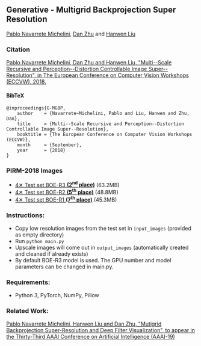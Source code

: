 ## Generative - Multigrid Backprojection Super Resolution
[Pablo Navarrete Michelini](pnavarre@boe.com.cn), [Dan Zhu](zhudan@boe.com.cn) and [Hanwen Liu](lhw@boe.com.cn)

### Citation

[Pablo Navarrete Michelini, Dan Zhu and Hanwen Liu, "Multi--Scale Recursive and Perception--Distortion Controllable Image Super--Resolution", in The European Conference on Computer Vision Workshops (ECCVW), 2018.](https://www.researchgate.net/publication/327979709_Multi-Scale_Recursive_and_Perception-Distortion_Controllable_Image_Super-Resolution)

#### BibTeX
    @inproceedings{G-MGBP,
        author    = {Navarrete~Michelini, Pablo and Liu, Hanwen and Zhu, Dan},
        title     = {Multi--Scale Recursive and Perception--Distortion Controllable Image Super--Resolution},
        booktitle = {The European Conference on Computer Vision Workshops (ECCVW)},
        month     = {September},
        year      = {2018}
    }

### PIRM-2018 Images
- [4✕ Test set BOE-R3 **(2<sup>nd</sup> place)**](https://www.dropbox.com/s/72qep4yphv2pwe6/BOE-R3_PIRM2018-Test.zip) (63.2MB)
- [4✕ Test set BOE-R2 **(5<sup>th</sup> place)**](https://www.dropbox.com/s/b0gdutrn9p4o3wv/BOE-R2_PIRM2018-Test.zip) (48.8MB)
- [4✕ Test set BOE-R1 **(7<sup>th</sup> place)**](https://www.dropbox.com/s/5daanogz7a5j7ud/BOE-R1_PIRM2018-Test.zip) (45.3MB)

### Instructions:
- Copy low resolution images from the test set in `input_images` (provided as empty directory)
- Run `python main.py`
- Upscale images will come out in `output_images` (automatically created and cleaned if already exists)
- By default BOE-R3 model is used. The GPU number and model parameters can be changed in main.py.

### Requirements:
- Python 3, PyTorch, NumPy, Pillow

### Related Work:
[Pablo Navarrete Michelini, Hanwen Liu and Dan Zhu, "Mutigrid Backprojection Super-Resolution and Deep Filter Visualization", to appear in the Thirty-Third AAAI Conference on Artificial Intelligence (AAAI-19)](https://www.researchgate.net/publication/327979709_Multi-Scale_Recursive_and_Perception-Distortion_Controllable_Image_Super-Resolution)
